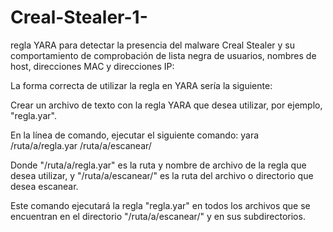# Creal-Stealer-1-
 regla YARA para detectar la presencia del malware Creal Stealer y su comportamiento de comprobación de lista negra de usuarios, nombres de host, direcciones MAC y direcciones IP:

La forma correcta de utilizar la regla en YARA sería la siguiente:

Crear un archivo de texto con la regla YARA que desea utilizar, por ejemplo, "regla.yar".

En la línea de comando, ejecutar el siguiente comando:
yara /ruta/a/regla.yar /ruta/a/escanear/

Donde "/ruta/a/regla.yar" es la ruta y nombre de archivo de la regla que desea utilizar, y "/ruta/a/escanear/" es la ruta del archivo o directorio que desea escanear.

Este comando ejecutará la regla "regla.yar" en todos los archivos que se encuentran en el directorio "/ruta/a/escanear/" y en sus subdirectorios.
